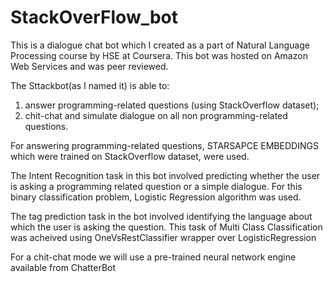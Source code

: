 # StackOverFlow_bot
This is a dialogue chat bot which I created as a part of Natural Language Processing course by HSE at Coursera. This bot was hosted on Amazon Web Services and was peer reviewed.

The Sttackbot(as I named it) is able to:
1) answer programming-related questions (using StackOverflow dataset);
2) chit-chat and simulate dialogue on all non programming-related questions.

For answering programming-related questions, STARSAPCE EMBEDDINGS which were trained on StackOverflow dataset, were used. 

The Intent Recognition task in this bot involved predicting whether the user is asking a programming related question or a simple dialogue. 
For this binary classification problem, Logistic Regression algorithm was used. 

The  tag prediction task in the bot involved identifying the language about which the user is asking the question. This task of Multi Class Classification was acheived using OneVsRestClassifier wrapper over LogisticRegression

For a chit-chat mode we will use a pre-trained neural network engine available from ChatterBot


